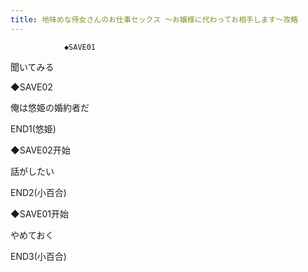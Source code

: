 ```yaml
---
title: 地味めな侍女さんのお仕事セックス ～お嬢様に代わってお相手します～攻略
---
```


                ◆SAVE01

聞いてみる

◆SAVE02

俺は悠姫の婚約者だ



END1(悠姫)



◆SAVE02开始

話がしたい



END2(小百合)



◆SAVE01开始

やめておく



END3(小百合)


              
